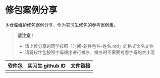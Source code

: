 # 修包案例分享

本仓库维护修包案例分享，作为实习生修包的参考案例集。

> **请注意！**
>  - 请上传分享的同学按照「时间-软件包名-姓名.md」的格式命名文件
>  - 请将软件包按照字母顺序进行排序，排序时不需要考虑字母的大小写

| 软件包 | 实习生 github ID |文件链接|
|-------|-----------------|-------|
|||
